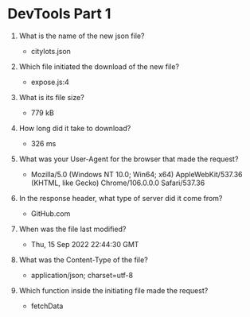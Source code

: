 # DevTools Part 1

1. What is the name of the new json file?
   - citylots.json

2. Which file initiated the download of the new file?
   - expose.js:4

3. What is its file size?
   - 779 kB

4. How long did it take to download?
   - 326 ms

5. What was your User-Agent for the browser that made the request?
   - Mozilla/5.0 (Windows NT 10.0; Win64; x64) AppleWebKit/537.36 (KHTML, like Gecko) Chrome/106.0.0.0 Safari/537.36

6. In the response header, what type of server did it come from?
   - GitHub.com

7. When was the file last modified?
   - Thu, 15 Sep 2022 22:44:30 GMT

8. What was the Content-Type of the file?
   - application/json; charset=utf-8

9. Which function inside the initiating file made the request?
   - fetchData

 


